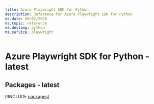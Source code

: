 ```yaml
---
title: Azure Playwright SDK for Python
description: Reference for Azure Playwright SDK for Python
ms.date: 09/02/2025
ms.topic: reference
ms.devlang: python
ms.service: playwright
---
```

# Azure Playwright SDK for Python - latest
## Packages - latest
[!INCLUDE [packages](playwright-index.md)]